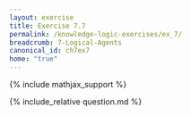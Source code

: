 ```yaml
---
layout: exercise
title: Exercise 7.7
permalink: /knowledge-logic-exercises/ex_7/
breadcrumb: 7-Logical-Agents
canonical_id: ch7ex7
home: "true"
---
```


{% include mathjax_support %}


<div id="hiddden">{% include_relative question.md %}</div>